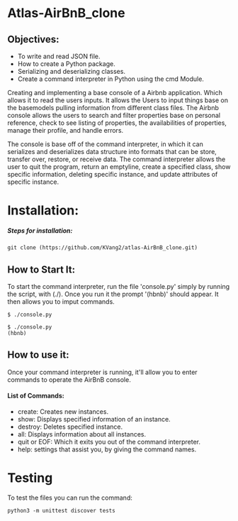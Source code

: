 # Atlas-AirBnB_clone

## Objectives:
- To write and read JSON file.
- How to create a Python package.
- Serializing and deserializing classes.
- Create a command interpreter in Python using the cmd Module.

Creating and implementing a base console of a Airbnb application. Which allows it to read the users inputs. It allows the Users to input things base on the basemodels pulling information from different class files. The Airbnb console allows the users to
search and filter properties base on personal reference, check to see listing  of properties, the availabilities of properties, manage their profile, and handle errors.

The console is base off of the command interpreter, in which it can serializes and deserializes data structure into formats that can be store, transfer over, restore, or receive data. The command interpreter allows the user to quit the program, return an emptyline, create a specified class, show specific information, deleting specific instance, and update attributes of specific instance.

# Installation:
##### Steps for installation:
```
git clone (https://github.com/KVang2/atlas-AirBnB_clone.git)
```

## How to Start It:
To start the command interpreter, run the file 'console.py' simply by running the script, with (./). Once you run it the prompt '(hbnb)' should appear. It then allows you to imput commands.
```
$ ./console.py
```

```
$ ./console.py
(hbnb)
```

## How to use it:
Once your command interpreter is running, it'll allow you to enter commands to operate the AirBnB console.
#### List of Commands:
- create: Creates new instances.
- show: Displays specified information of an instance.
- destroy: Deletes specified instance. 
- all: Displays information about all instances.
- quit or EOF: Which it exits you out of the command interpreter.
- help: settings that assist you, by giving the command names.
# Testing
To test the files you can run the command:
```
python3 -m unittest discover tests
```
